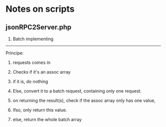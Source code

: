 Notes on scripts
================

jsonRPC2Server.php
------------------

1. Batch implementing
---------------------

Principe:

1. requests comes in

2. Checks if it's an assoc array

3. if it is, do nothing

4. Else, convert it to a batch request, containing only one request.

5. on returning the result(s), check if the assoc array only has one value,

6. Ifso, only return this value.

7. else, return the whole batch array